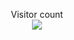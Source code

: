 <p align="center"> 
  Visitor count<br>
  <img src="https://profile-counter.glitch.me/HavermansStef/count.svg" />
</p>

